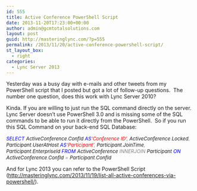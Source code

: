 ```yaml
---
id: 555
title: Active Conference PowerShell Script
date: 2013-11-20T17:23:00+00:00
author: admin@gcmtotalsolutions.com
layout: post
guid: http://masteringlync.com/?p=555
permalink: /2013/11/20/active-conference-powershell-script/
st_layout_box:
  - right
categories:
  - Lync Server 2013
---
```

Yesterday was a busy day with e-mails and other tweets from my PowerShell script that I posted but got a lot of follow-up questions.  The number one question, does this work with Lync Server 2010?

Kinda. If you are willing to just run the SQL command directly on the server.  Lync Server doesn&#8217;t use PowerShell 3.0 and is missing some of the SQL commands to be able to run it directly from the PowerShell.  So if you run this SQL Command on your back-end SQL Database:

_<span style="color: #0000ff;font-size: small"><span style="color: #0000ff;font-size: small">SELECT</span></span> <span style="font-size: small">ActiveConference</span><span style="color: #808080;font-size: small"><span style="color: #808080;font-size: small">.</span></span><span style="font-size: small">ConfId </span><span style="color: #0000ff;font-size: small"><span style="color: #0000ff;font-size: small">AS</span></span><span style="color: #ff0000;font-size: small"><span style="color: #ff0000;font-size: small">&#8216;Conference ID&#8217;</span></span><span style="color: #808080;font-size: small"><span style="color: #808080;font-size: small">,</span></span> <span style="font-size: small">ActiveConference</span><span style="color: #808080;font-size: small"><span style="color: #808080;font-size: small">.</span></span><span style="font-size: small">Locked</span><span style="color: #808080;font-size: small"><span style="color: #808080;font-size: small">,</span></span> <span style="font-size: small">Participant</span><span style="color: #808080;font-size: small"><span style="color: #808080;font-size: small">.</span></span><span style="font-size: small">UserAtHost </span><span style="color: #0000ff;font-size: small"><span style="color: #0000ff;font-size: small">AS</span></span><span style="color: #ff0000;font-size: small"><span style="color: #ff0000;font-size: small">&#8216;Participant&#8217;</span></span><span style="color: #808080;font-size: small"><span style="color: #808080;font-size: small">,</span></span> <span style="font-size: small">Participant</span><span style="color: #808080;font-size: small"><span style="color: #808080;font-size: small">.</span></span><span style="font-size: small">JoinTime</span><span style="color: #808080;font-size: small"><span style="color: #808080;font-size: small">,</span></span> <span style="font-size: small">Participant</span><span style="color: #808080;font-size: small"><span style="color: #808080;font-size: small">.</span></span><span style="font-size: small">EnterpriseId </span><span style="color: #0000ff;font-size: small"><span style="color: #0000ff;font-size: small">FROM</span></span> <span style="font-size: small">ActiveConference </span><span style="color: #808080;font-size: small"><span style="color: #808080;font-size: small">INNER</span></span><span style="color: #808080;font-size: small"><span style="color: #808080;font-size: small">JOIN</span></span> <span style="font-size: small">Participant </span><span style="color: #0000ff;font-size: small"><span style="color: #0000ff;font-size: small">ON</span></span> <span style="font-size: small">ActiveConference</span><span style="color: #808080;font-size: small"><span style="color: #808080;font-size: small">.</span></span><span style="font-size: small">ConfId </span><span style="color: #808080;font-size: small"><span style="color: #808080;font-size: small">=</span></span> <span style="font-size: small">Participant</span><span style="color: #808080;font-size: small"><span style="color: #808080;font-size: small">.</span></span><span style="font-size: small">ConfId</span>_

And for Lync 2013 you can refer to the PowerShell Script (<http://masteringlync.com/2013/11/19/list-all-active-conferences-via-powershell/>).